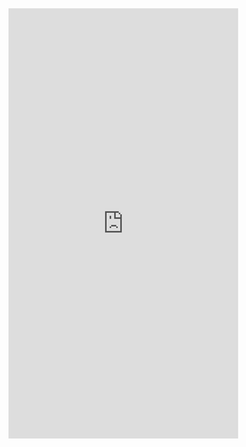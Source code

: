<iframe  
height=850
width=90%
src="https://ks.wjx.top/vm/rCBJURs.aspx"  
frameborder=0  
allowfullscreen>
</iframe>